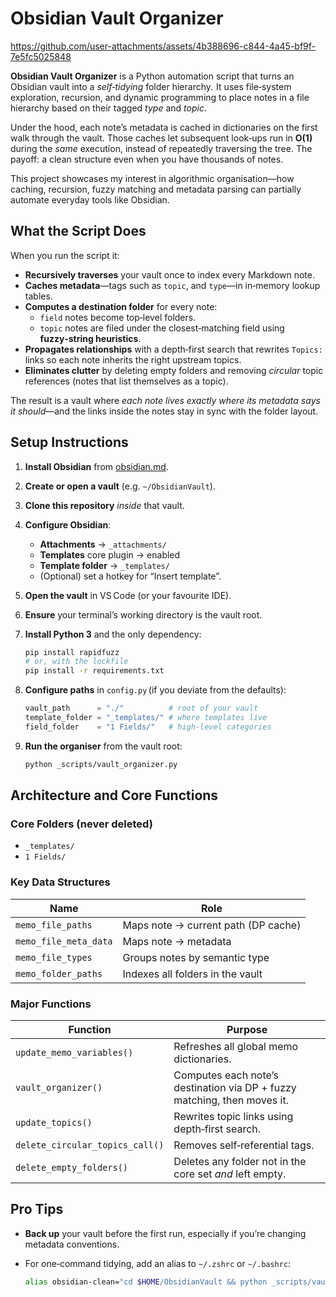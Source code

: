 # Obsidian Vault Organizer

https://github.com/user-attachments/assets/4b388696-c844-4a45-bf9f-7e5fc5025848

**Obsidian Vault Organizer** is a Python automation script that turns an Obsidian vault into a *self‑tidying* folder hierarchy.  It uses file‑system exploration, recursion, and dynamic programming to place notes in a file hierarchy based on their tagged *type* and *topic*.

Under the hood, each note’s metadata is cached in dictionaries on the first walk through the vault. Those caches let subsequent look‑ups run in **O(1)** during the *same* execution, instead of repeatedly traversing the tree. The payoff: a clean structure even when you have thousands of notes.

This project showcases my interest in algorithmic organisation—how caching, recursion, fuzzy matching and metadata parsing can partially automate everyday tools like Obsidian.

## What the Script Does

When you run the script it:

* **Recursively traverses** your vault once to index every Markdown note.
* **Caches metadata**—tags such as `topic`, and `type`—in in‑memory lookup tables.
* **Computes a destination folder** for every note:  
  * `field` notes become top‑level folders.  
  * `topic` notes are filed under the closest‑matching field using **fuzzy‑string heuristics**.
* **Propagates relationships** with a depth‑first search that rewrites `Topics:` links so each note inherits the right upstream topics.
* **Eliminates clutter** by deleting empty folders and removing *circular* topic references (notes that list themselves as a topic).

The result is a vault where *each note lives exactly where its metadata says it should*—and the links inside the notes stay in sync with the folder layout.

## Setup Instructions

1. **Install Obsidian** from [obsidian.md](https://obsidian.md/).

2. **Create or open a vault** (e.g. `~/ObsidianVault`).

3. **Clone this repository** *inside* that vault.

4. **Configure Obsidian**:

   * **Attachments** → `_attachments/`
   * **Templates** core plugin → enabled
   * **Template folder** → `_templates/`
   * (Optional) set a hotkey for “Insert template”.

5. **Open the vault** in VS Code (or your favourite IDE).

6. **Ensure** your terminal’s working directory is the vault root.

7. **Install Python 3** and the only dependency:

   ```bash
   pip install rapidfuzz
   # or, with the lockfile
   pip install -r requirements.txt
   ```

8. **Configure paths** in `config.py` (if you deviate from the defaults):

   ```python
   vault_path      = "./"          # root of your vault
   template_folder = "_templates/" # where templates live
   field_folder    = "1 Fields/"   # high‑level categories
   ```

9. **Run the organiser** from the vault root:

   ```bash
   python _scripts/vault_organizer.py
   ```

## Architecture and Core Functions

### Core Folders (never deleted)

* `_templates/`
* `1 Fields/`

### Key Data Structures

| Name                  | Role                                |
| --------------------- | ----------------------------------- |
| `memo_file_paths`     | Maps note → current path (DP cache) |
| `memo_file_meta_data` | Maps note → metadata                |
| `memo_file_types`     | Groups notes by semantic type       |
| `memo_folder_paths`   | Indexes all folders in the vault    |

### Major Functions

| Function                        | Purpose                                                                  |
| ------------------------------- | ------------------------------------------------------------------------ |
| `update_memo_variables()`       | Refreshes all global memo dictionaries.                                  |
| `vault_organizer()`             | Computes each note’s destination via DP + fuzzy matching, then moves it. |
| `update_topics()`               | Rewrites topic links using depth‑first search.                           |
| `delete_circular_topics_call()` | Removes self‑referential tags.                                           |
| `delete_empty_folders()`        | Deletes any folder not in the core set *and* left empty.                 |

## Pro Tips

* **Back up** your vault before the first run, especially if you’re changing metadata conventions.
* For one‑command tidying, add an alias to `~/.zshrc` or `~/.bashrc`:

  ```bash
  alias obsidian-clean="cd $HOME/ObsidianVault && python _scripts/vault_organizer.py"
  ```
